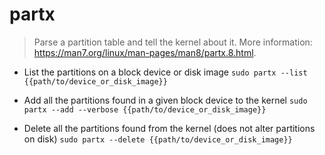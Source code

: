 # partx
> Parse a partition table and tell the kernel about it.
> More information: <https://man7.org/linux/man-pages/man8/partx.8.html>.

- List the partitions on a block device or disk image
`sudo partx --list {{path/to/device_or_disk_image}}`

- Add all the partitions found in a given block device to the kernel
`sudo partx --add --verbose {{path/to/device_or_disk_image}}`

- Delete all the partitions found from the kernel (does not alter partitions on disk)
`sudo partx --delete {{path/to/device_or_disk_image}}`
